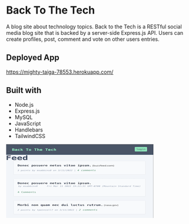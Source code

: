 # Back To The Tech

A blog site about technology topics. Back to the Tech is a RESTful social media blog site that is backed by a server-side Express.js API. Users can create profiles, post, comment and vote on other users entries. 

## Deployed App

https://mighty-taiga-78553.herokuapp.com/

## Built with

* Node.js
* Express.js
* MySQL
* JavaScript
* Handlebars
* TailwindCSS

![example of feed page](./public/Back-tech.png)
